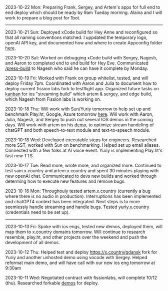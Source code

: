 2023-10-22 Mon: Preparing Frank, Sergey, and Artem's apps for full end to end deploy which should be ready by 9am Tueday morning. Alaina and I will work to prepare a blog post for 1bot.

---

2023-10-21 Sun: Deployed xCode build for Hey Anne and reconfigured so that all naming conventions matched. I uppdated the temporary logo, openAI API key, and documented how and where to create Appconfig folder [here](https://www.notion.so/harmonyone/Help-d3df4ffd40fc46a1abe77e598a8a195e).

2023-10-20 Sat: Worked on debugging xCode build with Sergey, Nagesh, and Aaron to completed end to end build for Hey Eve. Communicated [/press-build](https://www.x.country/voice-ai-talk-to-chatgpt4-as-your-subject-professor-language-buddy-or-streaming-wikipedian-9525f3738a9f405f9238d1e79dab1dd2) to Nagesh who said he can have it complete by Monday.

2023-10-19 Fri: Worked with Frank on group whitelist, tested, and will deploy Friday 7pm. Coordinated with Aaron and Julia to document how to deploy current fission labs fork to testflight app. Organized future tasks on [kanban](https://www.notion.so/harmonyone/Kanban-2aff109a6221488081bb99c0d2470d91) for ios "streaming build" which artem & sergey, and edge build, which Nagesh from Fission labs is working on.

2023-10-18 Thu: Will work with Sun/Yuriy tomorrow to help set up and benchmark Play.ht, Google, Azure tomorrow [here](https://yuriy.x.country/). Will work with Aaron, Julia, Nagesh, and Sergey to push out several IOS demos in the coming days. Will work with artem on his [demo](artem.x.country), to optimize stream handeling of chatGPT and both speech-to-text module and text-to-speech module.

2023-10-18 Wed: Developed executable steps for engineers. Researched more SST, worked with Sun on benchmarking. Helped set up email aliases. Connected with a few folks at AI voice event. Yuriy is implementing Play.ht's fast new TTS.

2023-10-17 Tue: Read more, wrote more, and organized more. Continued to test sam.x.country and artem.x.country and spent 30 minutes playing with new openAI chat. Communicated to devs new builds and worked through determing how to execute new features and remove bugs.

2023-10-16 Mon: Throughouly tested artem.x.country (currently a bug where there is no audio in production). Interruptions has been implemented and chatGPT4 context has been integrated. Next steps is to more seemlessly handle streaming and handle bugs. Tested yuriy.x.country (credentials need to be set up).

---

2023-10-13 Fri: Spoke with ios engs, tested new demos, deployed them, will map them to x.country domains tomorrow. Will continue to research resemble, play.ht, and other projects over the weekend and push the development of all demos.

2023-10-12 Thu: Helped test and deploy https://x.country/gdansk fork for Yuriy and another unhosted demo using vocode with Sergey. Helped reformat main demo, and will have call with our new ios eng tomorrow at 9:30am

2023-10-11 Wed: Negotiated contract with fissionlabs, will complete 10/12 (thu). Researched forkable [demos](https://github.com/jmaczan/gdansk-ai#-gda%C5%84sk-ai-) for deploy. 





